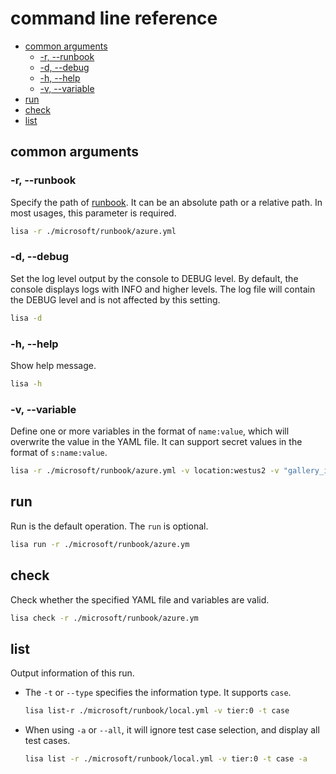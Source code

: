 # command line reference

- [common arguments](#common-arguments)
  - [-r, --runbook](#-r---runbook)
  - [-d, --debug](#-d---debug)
  - [-h, --help](#-h---help)
  - [-v, --variable](#-v---variable)
- [run](#run)
- [check](#check)
- [list](#list)

## common arguments

### -r, --runbook

Specify the path of [runbook](runbook.md). It can be an absolute path or a relative path. In most usages, this parameter is required.

```sh
lisa -r ./microsoft/runbook/azure.yml
```

### -d, --debug

Set the log level output by the console to DEBUG level. By default, the console displays logs with INFO and higher levels. The log file will contain the DEBUG level and is not affected by this setting.

```sh
lisa -d
```

### -h, --help

Show help message.

```sh
lisa -h
```

### -v, --variable

Define one or more variables in the format of `name:value`, which will overwrite the value in the YAML file. It can support secret values in the format of `s:name:value`.

```sh
lisa -r ./microsoft/runbook/azure.yml -v location:westus2 -v "gallery_image:Canonical UbuntuServer 18.04-LTS Latest"
```

## run

Run is the default operation. The `run` is optional.

```sh
lisa run -r ./microsoft/runbook/azure.ym
```

## check

Check whether the specified YAML file and variables are valid.

```sh
lisa check -r ./microsoft/runbook/azure.ym
```

## list

Output information of this run.

- The `-t` or `--type` specifies the information type. It supports `case`.

  ```sh
  lisa list-r ./microsoft/runbook/local.yml -v tier:0 -t case
  ```

- When using `-a` or `--all`, it will ignore test case selection, and display all test cases.

  ```sh
  lisa list -r ./microsoft/runbook/local.yml -v tier:0 -t case -a
  ```
